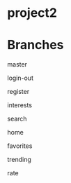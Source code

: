 # project2

# Branches
master

login-out

register

interests

search

home

favorites

trending

rate

